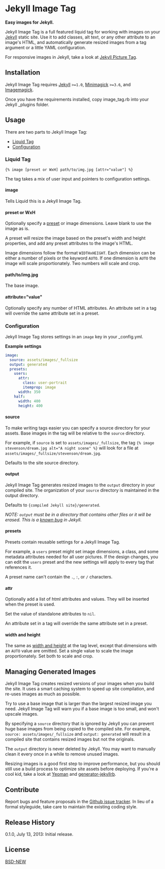 # Jekyll Image Tag

**Easy images for Jekyll.**

Jekyll Image Tag is a full featured liquid tag for working with images on your [Jekyll](http://jekyllrb.com) static site. Use it to add classes, alt text, or any other attribute to an image's HTML, and automatically generate resized images from a tag argument or a little YAML configuration.

For responsive images in Jekyll, take a look at [Jekyll Picture Tag](https://github.com/robwierzbowski/jekyll-picture-tag).

## Installation

Jekyll Image Tag requires [Jekyll](http://jekyllrb.com) `>=1.0`, [Minimagick](https://github.com/minimagick/minimagick) `>=3.6`, and [Imagemagick](http://www.imagemagick.org/script/index.php). 

Once you have the requirements installed, copy image_tag.rb into your Jekyll _plugins folder.

## Usage

There are two parts to Jekyll Image Tag: 

- [Liquid Tag](#liquid-tag)
- [Configuration](#configuration)

### Liquid Tag

```
{% image [preset or WxH] path/to/img.jpg [attr="value"] %}
```

The tag takes a mix of user input and pointers to configuration settings. 

#### image

Tells Liquid this is a Jekyll Image Tag.

#### preset or WxH

Optionally specify a [preset](#presets) or image dimensions. Leave blank to use the image as is.

A preset will resize the image based on the preset's width and height properties, and add any preset attributes to the image's HTML.

Image dimensions follow the format `WIDTHxHEIGHT`. Each dimension can be either a number of pixels or the keyword `AUTO`. If one dimension is `AUTO` the image will scale proportionately. Two numbers will scale and crop.

#### path/to/img.jpg

The base image.

#### attribute="value"

Optionally specify any number of HTML attributes. An attribute set in a tag will override the same attribute set in a preset.

### Configuration

Jekyll Image Tag stores settings in an `image` key in your _config.yml.

**Example settings**

```yml
image:
  source: assets/images/_fullsize
  output: generated
  presets:
    users:
      attr:
        class: user-portrait
        itemprop: image
      width: 350
    half:
      width: 400
      height: 400
```

#### source

To make writing tags easier you can specify a source directory for your assets. Base images in the tag will be relative to the `source` directory. 

For example, if `source` is set to `assets/images/_fullsize`, the tag `{% image stevenson/dream.jpg alt="A night scene" %}` will look for a file at `assets/images/_fullsize/stevenson/dream.jpg`.

Defaults to the site source directory.

#### output

Jekyll Image Tag generates resized images to the `output` directory in your compiled site. The organization of your `source` directory is maintained in the output directory. 

Defaults to `{compiled Jekyll site}/generated`.

*NOTE: `output` must be in a directory that contains other files or it will be erased. This is a [known bug](https://github.com/mojombo/jekyll/issues/1297) in Jekyll.*

#### presets

Presets contain reusable settings for a Jekyll Image Tag. 

For example, a `users` preset might set image dimensions, a class, and some metadata attributes needed for all user pictures. If the design changes, you can edit the `users` preset and the new settings will apply to every tag that references it.

A preset name can't contain the `.`, `:`, or `/` characters.

#### attr

Optionally add a list of html attributes and values. They will be inserted when the preset is used.

Set the value of standalone attributes to `nil`.

An attribute set in a tag will override the same attribute set in a preset.

#### width and height

The same as [width and height](#preset-or-wxh) at the tag level, except that dimensions with an `AUTO` value are omitted. Set a single value to scale the image proportionately. Set both to scale and crop.

## Managing Generated Images

Jekyll Image Tag creates resized versions of your images when you build the site. It uses a smart caching system to speed up site compilation, and re-uses images as much as possible.

Try to use a base image that is larger than the largest resized image you need. Jekyll Image Tag will warn you if a base image is too small, and won't upscale images.

By specifying a `source` directory that is ignored by Jekyll you can prevent huge base images from being copied to the compiled site. For example, `source: assets/images/_fullsize` and `output: generated` will result in a compiled site that contains resized images but not the originals.

The `output` directory is never deleted by Jekyll. You may want to manually clean it every once in a while to remove unused images.

Resizing images is a good first step to improve performance, but you should still use a build process to optimize site assets before deploying. If you're a cool kid, take a look at [Yeoman](http://yeoman.io/) and [generator-jekyllrb](https://github.com/robwierzbowski/generator-jekyllrb).

## Contribute

Report bugs and feature proposals in the [Github issue tracker](https://github.com/robwierzbowski/jekyll-image-tag/issues). In lieu of a formal styleguide, take care to maintain the existing coding style. 

## Release History
 
0.1.0, July 13, 2013: Initial release.

## License

[BSD-NEW](http://en.wikipedia.org/wiki/BSD_License)